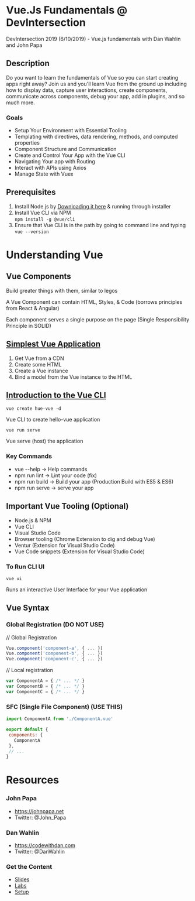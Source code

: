 # Vue.Js Fundamentals @ DevIntersection
DevIntersection 2019 (6/10/2019) - Vue.js fundamentals with Dan Wahlin and John Papa

## Description
Do you want to learn the fundamentals of Vue so you can start creating apps right away? Join us and you'll learn Vue from the ground up including how to display data, capture user interactions, create components, communicate across components, debug your app, add in plugins, and so much more.

### Goals
* Setup Your Environment with Essential Tooling
* Templating with directives, data rendering, methods, and computed properties
* Component Structure and Communication
* Create and Control Your App with the Vue CLI
* Navigating Your app with Routing
* Interact with APIs using Axios
* Manage State with Vuex

## Prerequisites
1. Install Node.js by [Downloading it here](https://nodejs.org/en/download/) & running through installer
2. Install Vue CLI via NPM  
`npm install -g @vue/cli`
3. Ensure that Vue CLI is in the path by going to command line and typing  
`vue --version`

# Understanding Vue

## Vue Components
Build greater things with them, similar to legos

A Vue Component can contain HTML, Styles, & Code (borrows principles from React & Angular)

Each component serves a single purpose on the page (Single Responsibility Principle in SOLID)

## [Simplest Vue Application](https://github.com/ZinkNotTheMetal/VueJsFundamentals/tree/master/01-First%20Vue%20App)
1. Get Vue from a CDN
2. Create some HTML
3. Create a Vue instance
4. Bind a model from the Vue instance to the HTML

## [Introduction to the Vue CLI](https://github.com/ZinkNotTheMetal/VueJsFundamentals/tree/master/02-Introduction%20to%20VueCLI/hello-world)
```command line
vue create hue-vue -d
```
Vue CLI to create hello-vue application

```command line
vue run serve
```
Vue serve (host) the application

### Key Commands
* vue --help -> Help commands
* npm run lint -> Lint your code (fix)
* npm run build -> Build your app (Production Build with ES5 & ES6)
* npm run serve -> serve your app

## Important Vue Tooling (Optional)
* Node.js & NPM
* Vue CLI
* Visual Studio Code
* Browser tooling (Chrome Extension to dig and debug Vue)
* Ventur (Extension for Visual Studio Code)
* Vue Code snippets (Extension for Visual Studio Code)

### To Run CLI UI
```command line
vue ui
```
Runs an interactive User Interface for your Vue application

## Vue Syntax
### Global Registration (DO NOT USE)
// Global Registration
```javascript
Vue.component('component-a', { ... })
Vue.component('component-b', { ... })
Vue.component('component-c', { ... })
```

// Local registration
```javascript
var ComponentA = { /* ... */ }
var ComponentB = { /* ... */ }
var ComponentC = { /* ... */ }
```
### SFC (Single File Component) (USE THIS)
```javascript
import ComponentA from './ComponentA.vue'

export default {
 components: {
   ComponentA
 },
 // ...
}
```


# Resources

### John Papa
* https://johnpapa.net
* Twitter: @John_Papa
### Dan Wahlin
* https://codewithdan.com
* Twitter: @DanWahlin

### Get the Content
* [Slides](https://jpapa.me/vue-1-day])
* [Labs](https://jpapa-me/vuelabs)
* [Setup](https://jpapa.me/vueworkshopgist)
